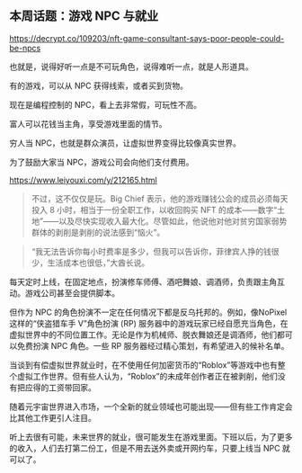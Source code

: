 ## 本周话题：游戏 NPC 与就业

https://decrypt.co/109203/nft-game-consultant-says-poor-people-could-be-npcs

也就是，说得好听一点是不可玩角色，说得难听一点，就是人形道具。

有的游戏，可以从 NPC 获得线索，或者买到货物。

现在是编程控制的 NPC，看上去非常假，可玩性不高。

富人可以花钱当主角，享受游戏里面的情节。

穷人当 NPC，也就是群众演员，让虚拟世界变得比较像真实世界。

为了鼓励大家当 NPC，游戏公司会向他们支付费用。

https://www.leiyouxi.com/y/212165.html

> 不过，这不仅仅是玩。Big Chief 表示，他的游戏赚钱公会的成员必须每天投入 8 小时，相当于一份全职工作，以收回购买 NFT 的成本——数字“土地”——以及尽快实现收入最大化。尽管如此，他说他对他对贫穷国家弱势群体的剥削是剥削的说法感到“恼火”。

> “我无法告诉你每小时费率是多少，但我可以告诉你，菲律宾人挣的钱很少，生活成本也很低，”大酋长说。

每天定时上线，在固定地点，扮演修车师傅、酒吧舞娘、调酒师，负责跟主角互动。游戏公司甚至会提供脚本。

但作为 NPC 的角色扮演不一定在任何情况下都是反乌托邦的。例如，像NoPixel这样的“侠盗猎车手 V”角色扮演 (RP) 服务器中的游戏玩家已经自愿充当角色，在虚拟世界中的不同位置工作。无论是作为机械师、脱衣舞娘还是调酒师，他们都可以免费扮演 NPC 角色。一些 RP 服务器经过精心策划，有希望进入的候补名单。

当谈到有偿虚拟世界就业时，在不使用任何加密货币的“Roblox”等游戏中也有整个虚拟工作世界。但有些人认为，“Roblox”的未成年创作者正在被剥削，他们没有把应得的工资带回家。

随着元宇宙世界进入市场，一个全新的就业领域也可能出现——但有些工作肯定会比其他工作更引人注目。 

听上去很有可能，未来世界的就业，很可能发生在游戏里面。下班以后，为了更多的收入，人们去打第二份工，但是不用去送外卖或开网约车，只要上线当 NPC 就可以了。
